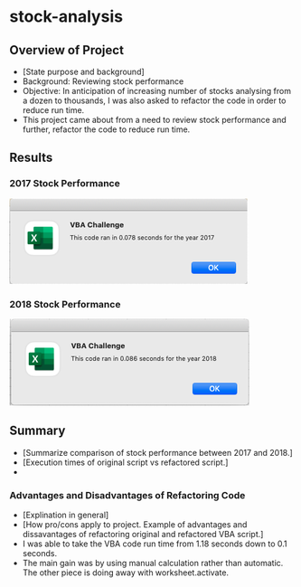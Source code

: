 # stock-analysis

## Overview of Project
- [State purpose and background]
- Background: Reviewing stock performance
- Objective: In anticipation of increasing number of stocks analysing from a dozen to thousands, I was also asked to refactor the code in order to reduce run time. 
- This project came about from a need to review stock performance and further, refactor the code to reduce run time. 

## Results

### 2017 Stock Performance
![2017 Stock Performance](https://github.com/SidneyHollingsworth/stock-analysis/blob/25b17ab3936763aef25b6272921894b605eb7514/Resources/VBA_Challenge_2017.png "Text to show on mouseover")

### 2018 Stock Performance
![2018 Stock Performance](https://github.com/SidneyHollingsworth/stock-analysis/blob/25b17ab3936763aef25b6272921894b605eb7514/Resources/VBA_Challenge_2018.png "Text to show on mouseover")

## Summary 
- [Summarize comparison of stock performance between 2017 and 2018.]
- [Execution times of original script vs refactored script.]
- 

### Advantages and Disadvantages of Refactoring Code
- [Explination in general]
- [How pro/cons apply to project. Example of advantages and dissavantages of refactoring original and refactored VBA script.]
- I was able to take the VBA code run time from 1.18 seconds down to 0.1 seconds. 
- The main gain was by using manual calculation rather than automatic. The other piece is doing away with worksheet.activate.


